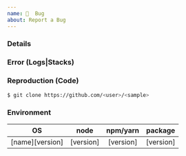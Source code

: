 ```yaml
---
name: 🐛  Bug
about: Report a Bug
---
```


<!-- ✏️ Briefly describe the issue you are experiencing. Tell us what you were trying to do and what happened instead. Remember, this is *not* the right place to ask general support questions. For that, please go to http://gitter.im/webpack/webpack or StackOverflow -->

### Details

<!-- ✏️ Describe in more detail the problem you have been experiencing (if necessary) -->

### Error (Logs|Stacks)

<!-- 👉 Create a [gist](https://gist.github.com) which is a paste of your **full** logs, and link them here -->

<!-- ⚠️ Do **not** paste your full logs here (or at least fold them by using a `<details>{{ logs }}</details>` block), as it will make this issue long and hard to read! If you are reporting a bug, **always** include logs! -->

### Reproduction (Code)

<!-- ⚠️ Please remember that, with sample code; it's easier to reproduce a bug and much faster to fix it -->

<!-- 🔗 Please refer to a simple code example -->

```bash
$ git clone https://github.com/<user>/<sample>
```

### Environment

<!-- 👉 Please provide information about your current environment -->

|OS|node|npm/yarn|package|
|:-:|:--:|:-:|:------:|
|[name][version]|[version]|[version]|[version]|
